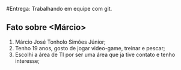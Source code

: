 #Entrega: Trabalhando em equipe com git.

## Fato sobre <Márcio>

1. Márcio José Tonholo Simões Júnior;
2. Tenho 19 anos, gosto de jogar video-game, treinar e pescar;
3. Escolhi a área de TI por ser uma área que ja tive contato e tenho interesse;